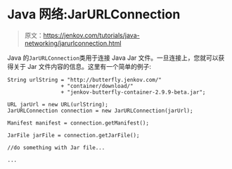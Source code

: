 # Java 网络:JarURLConnection

> 原文：<https://jenkov.com/tutorials/java-networking/jarurlconnection.html>

Java 的`JarURLConnection`类用于连接 Java Jar 文件。一旦连接上，您就可以获得关于 Jar 文件内容的信息。这里有一个简单的例子:

```
String urlString = "http://butterfly.jenkov.com/"
                 + "container/download/"
                 + "jenkov-butterfly-container-2.9.9-beta.jar";

URL jarUrl = new URL(urlString);
JarURLConnection connection = new JarURLConnection(jarUrl);

Manifest manifest = connection.getManifest();

JarFile jarFile = connection.getJarFile();

//do something with Jar file...

...    

```